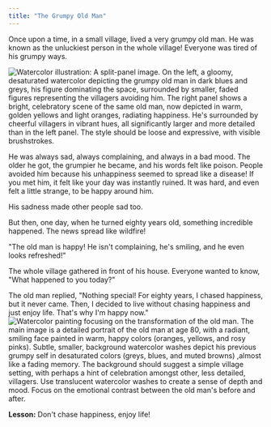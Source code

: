 ```yaml
---
title: "The Grumpy Old Man"
---
```


Once upon a time, in a small village, lived a very grumpy old man.  He was known as the unluckiest person in the whole village! Everyone was tired of his grumpy ways.

![Watercolor illustration:  A split-panel image. On the left, a gloomy, desaturated watercolor depicting the grumpy old man in dark blues and greys, his figure dominating the space, surrounded by smaller, faded figures representing the villagers avoiding him.  The right panel shows a bright, celebratory scene of the same old man, now depicted in warm, golden yellows and light oranges, radiating happiness. He's surrounded by cheerful villagers in vibrant hues, all significantly larger and more detailed than in the left panel. The style should be loose and expressive, with visible brushstrokes.](/images/image_the-grumpy-old-man1.png)

He was always sad, always complaining, and always in a bad mood. The older he got, the grumpier he became, and his words felt like poison. People avoided him because his unhappiness seemed to spread like a disease! If you met him, it felt like your day was instantly ruined.  It was hard, and even felt a little strange, to be happy around him.

His sadness made other people sad too. 

But then, one day, when he turned eighty years old, something incredible happened. The news spread like wildfire!


"The old man is happy! He isn't complaining, he's smiling, and he even looks refreshed!" 

The whole village gathered in front of his house. Everyone wanted to know, "What happened to you today?"

The old man replied, "Nothing special! For eighty years, I chased happiness, but it never came.  Then, I decided to live without chasing happiness and just enjoy life. That's why I'm happy now."
![Watercolor painting focusing on the transformation of the old man.  The main image is a detailed portrait of the old man at age 80, with a radiant, smiling face painted in warm, happy colors (oranges, yellows, and rosy pinks).  Subtle, smaller, background watercolor washes depict his previous grumpy self in desaturated colors (greys, blues, and muted browns) ,almost like a fading memory.   The background should suggest a simple village setting, with perhaps a hint of celebration amongst other, less detailed, villagers. Use translucent watercolor washes to create a sense of depth and mood.  Focus on the emotional contrast between the old man's before and after.](/images/image_the-grumpy-old-man2.png)

**Lesson:** Don't chase happiness, enjoy life!
